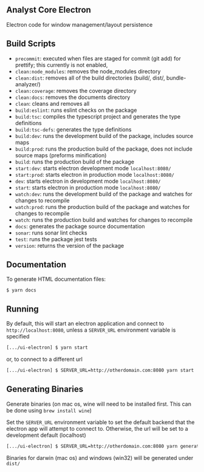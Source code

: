 ## Analyst Core Electron
Electron code for window management/layout persistence 

## Build Scripts
  * `precommit`: executed when files are staged for commit (git add) for prettify; this currently is not enabled,
  * `clean:node_modules`: removes the node_modules directory
  * `clean:dist`: removes all of the build directories (build/, dist/, bundle-analyzer/)
  * `clean:coverage`: removes the coverage directory 
  * `clean:docs`: removes the documents directory
  * `clean`: cleans and removes all
  * `build:eslint`: runs eslint checks on the package
  * `build:tsc`: compiles the typescript project and generates the type definitions
  * `build:tsc-defs`: generates the type definitions
  * `build:dev`: runs the development build of the package, includes source maps
  * `build:prod`: runs the production build of the package, does not include source maps (preforms minification)
  * `build`: runs the production build of the package
  * `start:dev`: starts electron development mode `localhost:8080/`
  * `start:prod`: starts electron in production mode `localhost:8080/`
  * `dev`: starts electron in development mode `localhost:8080/`
  * `start`: starts electron in production mode `localhost:8080/`
  * `watch:dev`: runs the development build of the package and watches for changes to recompile
  * `watch:prod`: runs the production build of the package and watches for changes to recompile
  * `watch`: runs the production build and watches for changes to recompile
  * `docs`: generates the package source documentation
  * `sonar`: runs sonar lint checks
  * `test`: runs the package jest tests
  * `version`: returns the version of the package

## Documentation

To generate HTML documentation files:
```
$ yarn docs
```

## Running

By default, this will start an electron application and connect to `http://localhost:8080`, unless a `SERVER_URL` environment variable is specified

```bash
[.../ui-electron] $ yarn start
```

or, to connect to a different url

```bash
[.../ui-electron] $ SERVER_URL=http://otherdomain.com:8080 yarn start
```

## Generating Binaries

Generate binaries (on mac os, wine will need to be installed first. This can be done using `brew install wine`)

Set the `SERVER_URL` environment variable to set the default backend that the electron app will attempt to connect to. Otherwise, the url will be set to a development default (localhost)

```bash
[.../ui-electron] $ SERVER_URL=http://otherdomain.com:8080 yarn generate-bin
```

Binaries for darwin (mac os) and windows (win32) will be generated under `dist/`
